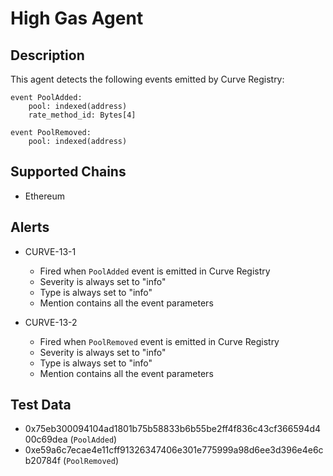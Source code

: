 # High Gas Agent

## Description

This agent detects the following events emitted by Curve Registry:

```
event PoolAdded:
    pool: indexed(address)
    rate_method_id: Bytes[4]

event PoolRemoved:
    pool: indexed(address)
```

## Supported Chains

- Ethereum

## Alerts

- CURVE-13-1
  - Fired when `PoolAdded` event is emitted in Curve Registry
  - Severity is always set to "info"
  - Type is always set to "info"
  - Mention contains all the event parameters

- CURVE-13-2
  - Fired when `PoolRemoved` event is emitted in Curve Registry
  - Severity is always set to "info"
  - Type is always set to "info"
  - Mention contains all the event parameters


## Test Data

- 0x75eb300094104ad1801b75b58833b6b55be2ff4f836c43cf366594d400c69dea (`PoolAdded`)
- 0xe59a6c7ecae4e11cff91326347406e301e775999a98d6ee3d396e4e6cb20784f (`PoolRemoved`)

